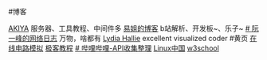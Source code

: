 #博客

[AKIYA](https://little-star.love/categories/%E6%9C%8D%E5%8A%A1%E5%99%A8/)
服务器、工具教程、中间件多
[易姐的博客](https://shakaianee.top/)
b站解析、开发板~、乐子~
[# 阮一峰的网络日志](https://www.ruanyifeng.com/blog/)
万物，啥都有
[Lydia Hallie](https://dev.to/lydiahallie)
excellent visualized coder
#黄页
[在线电路模拟](https://www.falstad.com/circuit/e-opampfeedback.html)
[极客教程](https://geek-docs.com/)
[# 哔哩哔哩-API收集整理](https://socialsisteryi.github.io/bilibili-API-collect/)
[Linux中国](https://linux.cn/)
[w3school](https://www.w3school.com.cn/index.html)